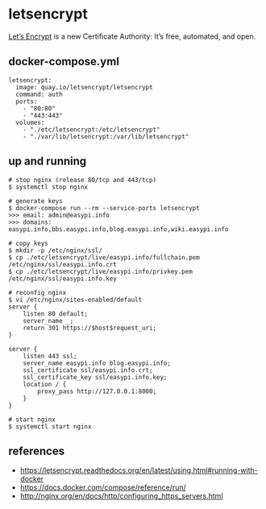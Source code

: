 letsencrypt
===========

[Let’s Encrypt][1] is a new Certificate Authority:
It’s free, automated, and open.

## docker-compose.yml

```
letsencrypt:
  image: quay.io/letsencrypt/letsencrypt
  command: auth
  ports:
    - "80:80"
    - "443:443"
  volumes:
    - "./etc/letsencrypt:/etc/letsencrypt"
    - "./var/lib/letsencrypt:/var/lib/letsencrypt"
```

## up and running

```
# stop nginx (release 80/tcp and 443/tcp)
$ systemctl stop nginx

# generate keys
$ docker-compose run --rm --service-ports letsencrypt
>>> email: admin@easypi.info
>>> domains: easypi.info,bbs.easypi.info,blog.easypi.info,wiki.easypi.info

# copy keys
$ mkdir -p /etc/nginx/ssl/
$ cp ./etc/letsencrypt/live/easypi.info/fullchain.pem /etc/nginx/ssl/easypi.info.crt
$ cp ./etc/letsencrypt/live/easypi.info/privkey.pem /etc/nginx/ssl/easypi.info.key

# reconfig nginx
$ vi /etc/nginx/sites-enabled/default
server {
    listen 80 default;
    server_name _;
    return 301 https://$host$request_uri;
}

server {
    listen 443 ssl;
    server_name easypi.info blog.easypi.info;
    ssl_certificate ssl/easypi.info.crt;
    ssl_certificate_key ssl/easypi.info.key;
    location / {
        proxy_pass http://127.0.0.1:8000;
    }
}

# start nginx
$ systemctl start nginx
```

## references

- https://letsencrypt.readthedocs.org/en/latest/using.html#running-with-docker
- https://docs.docker.com/compose/reference/run/
- http://nginx.org/en/docs/http/configuring_https_servers.html

[1]: https://letsencrypt.org/
